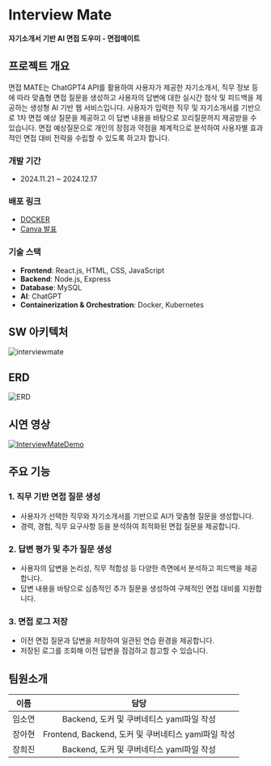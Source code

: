 # **Interview Mate**
**자기소개서 기반 AI 면접 도우미 - 면접메이트**

## 프로젝트 개요
 면접 MATE는 ChatGPT4 API를 활용하여 사용자가 제공한 자기소개서, 직무 정보 등에 따라 맞춤형 면접 질문을 생성하고 사용자의 답변에 대한 실시간 첨삭 및 피드백을 제공하는 생성형 AI 기반 웹 서비스입니다.
 사용자가 입력한 직무 및 자기소개서를 기반으로 1차 면접 예상 질문을 제공하고 이 답변 내용을 바탕으로 꼬리질문까지 제공받을 수 있습니다.
 면접 예상질문으로 개인의 장점과 약점을 체계적으로 분석하여 사용자별 효과적인 면접 대비 전략을 수립할 수 있도록 하고자 합니다.

### 개발 기간
- 2024.11.21 ~ 2024.12.17

### 배포 링크
- [DOCKER](https://hub.docker.com/u/interviewmate1)
- [Canva 발표](https://www.canva.com/design/DAGZhKE4e38/j056DkGgbzqXw5zckbEosQ/view?utm_content=DAGZhKE4e38&utm_campaign=designshare&utm_medium=link2&utm_source=uniquelinks&utlId=he8d6b216c1)

### 기술 스택
- **Frontend**: React.js, HTML, CSS, JavaScript
- **Backend**: Node.js, Express
- **Database**: MySQL
- **AI**: ChatGPT
- **Containerization & Orchestration**: Docker, Kubernetes

## SW 아키텍처
![interviewmate](https://github.com/user-attachments/assets/3a4f997d-7afb-4f99-90a7-d26be7682b83)

## ERD
![ERD](https://github.com/user-attachments/assets/8cddd746-203c-424c-aa2c-b06402015ea5)

## 시연 영상
[![InterviewMateDemo](https://github.com/user-attachments/assets/2dad03bb-6e47-4e5f-8391-5b5abf87ee0c)](https://drive.google.com/file/d/1ThoCayb-lYAzA3q9bWbTHnmy-SoBefB9/view?usp=sharing)

## 주요 기능
### 1. 직무 기반 면접 질문 생성
- 사용자가 선택한 직무와 자기소개서를 기반으로 AI가 맞춤형 질문을 생성합니다.
- 경력, 경험, 직무 요구사항 등을 분석하여 최적화된 면접 질문을 제공합니다.

### 2. 답변 평가 및 추가 질문 생성
- 사용자의 답변을 논리성, 직무 적합성 등 다양한 측면에서 분석하고 피드백을 제공합니다.
- 답변 내용을 바탕으로 심층적인 추가 질문을 생성하여 구체적인 면접 대비를 지원합니다.

### 3. 면접 로그 저장
- 이전 면접 질문과 답변을 저장하여 일관된 연습 환경을 제공합니다.
- 저장된 로그를 조회해 이전 답변을 점검하고 참고할 수 있습니다.

## 팀원소개
| 이름   | 담당  | 
| :--: | :--: |
| 임소연 | Backend, 도커 및 쿠버네티스 yaml파일 작성 | 
| 장아현 | Frontend, Backend, 도커 및 쿠버네티스 yaml파일 작성| 
| 장희진 | Backend, 도커 및 쿠버네티스 yaml파일 작성 |
